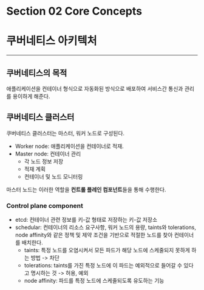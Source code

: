 # Section 02 Core Concepts

# 쿠버네티스 아키텍처
***
## 쿠버네티스의 목적
애플리케이션을 컨테이너 형식으로 자동화된 방식으로 배포하여 서비스간 통신과 관리를 용이하게 해준다.

## 쿠버네티스 클러스터
쿠버네티스 클러스터는 마스터, 워커 노드로 구성된다.
- Worker node: 애플리케이션을 컨테이너로 적재.
- Master node: 컨테이너 관리
  - 각 노드 정보 저장
  - 적재 계획
  - 컨테이너 및 노드 모니터링

마스터 노드는 이러한 역할을 **컨트롤 플레인 컴포넌트**들을 통해 수행한다.

### Control plane component
- etcd: 컨테이너 관련 정보를 키-값 형태로 저장하는 키-값 저장소
- schedular: 컨테이너의 리소스 요구사항, 워커 노드의 용량, taints와 tolerations, node affinity와 같은 정책 및 제약 조건을 기반으로
적절한 노드를 찾아 컨테이너를 배치한다.
  - taints: 특정 노드를 오염시켜서 모든 파드가 해당 노드에 스케줄되지 못하게 하는 방법 -> 차단
  - tolerations: taints를 가진 특정 노드에 이 파드는 예외적으로 들어갈 수 있다고 명시하는 것 -> 허용, 예외
  - node affinity: 파드를 특정 노드에 스케줄되도록 유도하는 기능